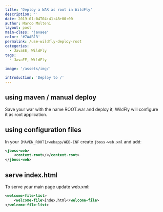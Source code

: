 ```yaml
---
title: 'Deploy a WAR as root in WildFly'
description: ''
date: 2019-01-04T04:41:48+00:00
author: Marco Molteni
layout: post
main-class: 'javaee'
color: '#7AAB13'
permalink: /use-wildfly-deploy-root
categories:
  - JavaEE, WildFly
tags:
  - JavaEE, WildFly
 
image: '/assets/img/'

introduction: 'Deploy to /'
---
```


## using maven / manual deploy
Save your war with the name ROOT.war and deploy it, WildFly will configure it as root application.

## using configuration files
In your `[MAVEN_ROOT]/webapp/WEB-INF` create `jboss-web.xml` and add:

```xml
<jboss-web>
    <context-root>/</context-root>
</jboss-web>
```

## serve index.html
To serve your main page update web.xml:
```xml
<welcome-file-list>
    <welcome-file>index.html</welcome-file>
</welcome-file-list>
```

